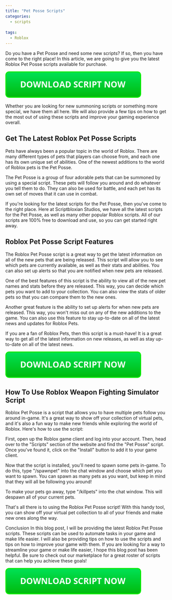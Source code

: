 ```yaml
---
title: "Pet Posse Scripts"
categories:
  - scripts
  
tags:
  - Roblox
---
```


Do you have a Pet Posse and need some new scripts? If so, then you have come to the right place! In this article, we are going to give you the latest Roblox Pet Posse scripts available for purchase.

[![script button](https://github.com/robloxpaste/robloxpaste.github.io/blob/main/script_button.png?raw=true)](https://rbxpaste.com/latest-script)


Whether you are looking for new summoning scripts or something more special, we have them all here. We will also provide a few tips on how to get the most out of using these scripts and improve your gaming experience overall.

## Get The Latest Roblox Pet Posse Scripts

 Pets have always been a popular topic in the world of Roblox. There are many different types of pets that players can choose from, and each one has its own unique set of abilities. One of the newest additions to the world of Roblox pets is the Pet Posse.

The Pet Posse is a group of four adorable pets that can be summoned by using a special script. These pets will follow you around and do whatever you tell them to do. They can also be used for battle, and each pet has its own set of moves that it can use in combat.

If you're looking for the latest scripts for the Pet Posse, then you've come to the right place. Here at Scriptbloxian Studios, we have all the latest scripts for the Pet Posse, as well as many other popular Roblox scripts. All of our scripts are 100% free to download and use, so you can get started right away.

## Roblox Pet Posse Script Features

The Roblox Pet Posse script is a great way to get the latest information on all of the new pets that are being released. This script will allow you to see which pets are currently available, as well as their stats and abilities. You can also set up alerts so that you are notified when new pets are released.

One of the best features of this script is the ability to view all of the new pet names and stats before they are released. This way, you can decide which pets you want to add to your collection. You can also view the stats of older pets so that you can compare them to the new ones.

Another great feature is the ability to set up alerts for when new pets are released. This way, you won't miss out on any of the new additions to the game. You can also use this feature to stay up-to-date on all of the latest news and updates for Roblox Pets.

If you are a fan of Roblox Pets, then this script is a must-have! It is a great way to get all of the latest information on new releases, as well as stay up-to-date on all of the latest news.

[![script button](https://github.com/robloxpaste/robloxpaste.github.io/blob/main/script_button.png?raw=true)](https://rbxpaste.com/latest-script)

## How To Use Roblox Weapon Fighting Simulator Script
Roblox Pet Posse is a script that allows you to have multiple pets follow you around in-game. It's a great way to show off your collection of virtual pets, and it's also a fun way to make new friends while exploring the world of Roblox. Here's how to use the script:

First, open up the Roblox game client and log into your account. Then, head over to the "Scripts" section of the website and find the "Pet Posse" script. Once you've found it, click on the "Install" button to add it to your game client.

Now that the script is installed, you'll need to spawn some pets in-game. To do this, type "/spawnpet" into the chat window and choose which pet you want to spawn. You can spawn as many pets as you want, but keep in mind that they will all be following you around!

To make your pets go away, type "/killpets" into the chat window. This will despawn all of your current pets.

That's all there is to using the Roblox Pet Posse script! With this handy tool, you can show off your virtual pet collection to all of your friends and make new ones along the way.

Conclusion
In this blog post, I will be providing the latest Roblox Pet Posse scripts. These scripts can be used to automate tasks in your game and make life easier. I will also be providing tips on how to use the scripts and tips on how to improve your game with them. If you are looking for a way to streamline your game or make life easier, I hope this blog post has been helpful. Be sure to check out our marketplace for a great roster of scripts that can help you achieve these goals!

[![script button](https://github.com/robloxpaste/robloxpaste.github.io/blob/main/script_button.png?raw=true)](https://rbxpaste.com/latest-script)